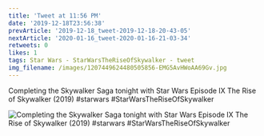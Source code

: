 ```yaml
---
title: 'Tweet at 11:56 PM'
date: '2019-12-18T23:56:38'
prevArticle: '2019-12-18_tweet-2019-12-18-20-43-05'
nextArticle: '2020-01-16_tweet-2020-01-16-21-03-34'
retweets: 0
likes: 1
tags: Star Wars - StarWarsTheRiseOfSkywalker - tweet
img_filename: /images/1207449624480505856-EMG5AvHWoAA69Gv.jpg
---
```

Completing the Skywalker Saga tonight with Star Wars Episode IX The Rise of Skywalker (2019) #starwars #StarWarsTheRiseOfSkywalker

![Completing the Skywalker Saga tonight with Star Wars Episode IX The Rise of Skywalker (2019) #starwars #StarWarsTheRiseOfSkywalker](/images/1207449624480505856-EMG5AvHWoAA69Gv.jpg "Completing the Skywalker Saga tonight with Star Wars Episode IX The Rise of Skywalker (2019) #starwars #StarWarsTheRiseOfSkywalker")